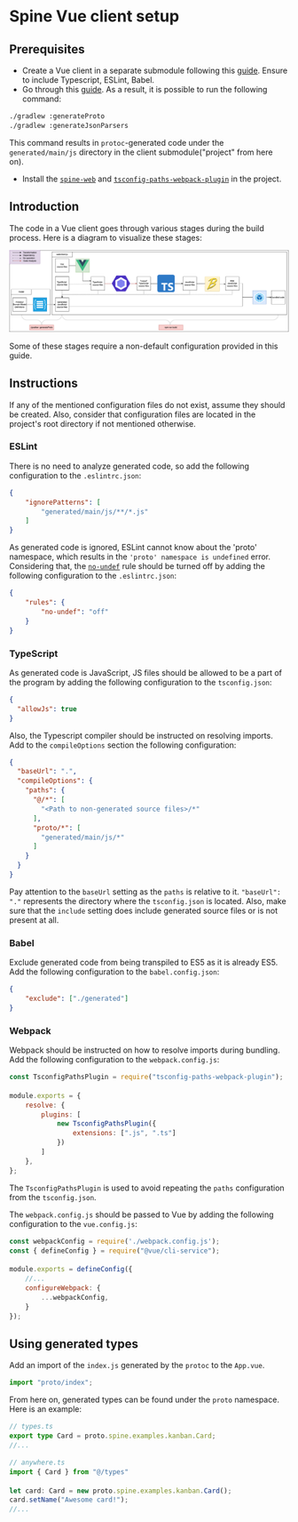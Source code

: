 # Spine Vue client setup

## Prerequisites

- Create a Vue client in a separate submodule following this [guide](https://cli.vuejs.org/guide/creating-a-project.html#vue-create).
Ensure to include Typescript, ESLint, Babel.
- Go through this [guide](https://spine.io/docs/guides/gradle). As a result, it is
possible to run the following command:

```Bash
./gradlew :generateProto
./gradlew :generateJsonParsers
```

This command results in `protoc`-generated code under the `generated/main/js`
directory in the client submodule("project" from here on).

- Install the [`spine-web`](https://www.npmjs.com/package/spine-web) and 
[`tsconfig-paths-webpack-plugin`](https://www.npmjs.com/package/tsconfig-paths-webpack-plugin) 
in the project.

## Introduction

The code in a Vue client goes through various stages during the build process. Here is 
a diagram to visualize these stages:

![build-visualization](diagrams/build-visualization.png)

Some of these stages require a non-default configuration provided in this guide.

## Instructions

If any of the mentioned configuration files do not exist, assume they should be created.
Also, consider that configuration files are located in the project's root directory
if not mentioned otherwise.

### ESLint

There is no need to analyze generated code, so add the following configuration to 
the `.eslintrc.json`:

```JSON
{
    "ignorePatterns": [
        "generated/main/js/**/*.js"
    ]
}
```

As generated code is ignored, ESLint cannot know about the 'proto' namespace, which 
results in the `'proto' namespace is undefined` error. Considering that, the [`no-undef`](https://eslint.org/docs/latest/rules/no-undef) 
rule should be turned off by adding the following configuration to the `.eslintrc.json`:

```JSON
{
    "rules": {
        "no-undef": "off"
    }
}
```

### TypeScript

As generated code is JavaScript, JS files should be allowed to be a part of the program
by adding the following configuration to the `tsconfig.json`:

```JSON
{
  "allowJs": true
}
```

Also, the Typescript compiler should be instructed on resolving imports. Add to the
`compileOptions` section the following configuration:

```JSON
{
  "baseUrl": ".",
  "compileOptions": {
    "paths": {
      "@/*": [
        "<Path to non-generated source files>/*"
      ],
      "proto/*": [
        "generated/main/js/*"
      ]
    }
  }
}
```

Pay attention to the `baseUrl` setting as the `paths` is relative to it. `"baseUrl": "."`
represents the directory where the `tsconfig.json` is located. Also, make sure that the 
`include` setting does include generated source files or is not present at all.

### Babel

Exclude generated code from being transpiled to ES5 as it is already ES5. Add the
following configuration to the `babel.config.json`:

```JSON
{
    "exclude": ["./generated"]
}
```

### Webpack

Webpack should be instructed on how to resolve imports during bundling. Add the 
following configuration to the `webpack.config.js`:

```JavaScript
const TsconfigPathsPlugin = require("tsconfig-paths-webpack-plugin");

module.exports = {
    resolve: {
        plugins: [
            new TsconfigPathsPlugin({
                extensions: [".js", ".ts"]
            })
        ]
    },
};
```

The `TsconfigPathsPlugin` is used to avoid repeating the `paths` configuration from
the `tsconfig.json`.

The `webpack.config.js` should be passed to Vue by adding the following configuration 
to the `vue.config.js`:

```JavaScript
const webpackConfig = require('./webpack.config.js');
const { defineConfig } = require("@vue/cli-service");

module.exports = defineConfig({
    //...
    configureWebpack: {
        ...webpackConfig,
    }
});
```

## Using generated types

Add an import of the `index.js` generated by the `protoc` to the `App.vue`.

```Javascript
import "proto/index";
```

From here on, generated types can be found under the `proto` namespace. Here is an example:

```TypeScript
// types.ts
export type Card = proto.spine.examples.kanban.Card;
//...
```

```TypeScript
// anywhere.ts
import { Card } from "@/types"

let card: Card = new proto.spine.examples.kanban.Card();
card.setName("Awesome card!");
//...
```
